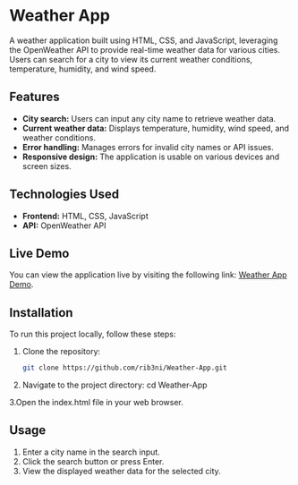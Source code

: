 # Weather App

A weather application built using HTML, CSS, and JavaScript, leveraging the OpenWeather API to provide real-time weather data for various cities. Users can search for a city to view its current weather conditions, temperature, humidity, and wind speed.

## Features

- **City search:** Users can input any city name to retrieve weather data.
- **Current weather data:** Displays temperature, humidity, wind speed, and weather conditions.
- **Error handling:** Manages errors for invalid city names or API issues.
- **Responsive design:** The application is usable on various devices and screen sizes.

## Technologies Used

- **Frontend:** HTML, CSS, JavaScript
- **API:** OpenWeather API

## Live Demo

You can view the application live by visiting the following link: [Weather App Demo](https://rib3ni.github.io/Weather-App/).

## Installation

To run this project locally, follow these steps:

1. Clone the repository:

   ```bash
   git clone https://github.com/rib3ni/Weather-App.git
   
2. Navigate to the project directory:
  cd Weather-App

3.Open the index.html file in your web browser.

## Usage

1. Enter a city name in the search input.
2. Click the search button or press Enter.
3. View the displayed weather data for the selected city.


